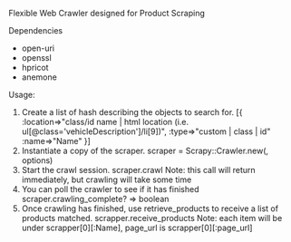 Flexible Web Crawler designed for Product Scraping

Dependencies
* open-uri
* openssl
* hpricot
* anemone

Usage:
1) Create a list of hash describing the objects to search for.
    [{
      :location=>"class/id name | html location (i.e. ul[@class='vehicleDescription']/li[9])",
      :type=>"custom | class | id"
      :name=>"Name"
    }]
2) Instantiate a copy of the scraper.
    scraper = Scrapy::Crawler.new(<website url>, options)
3) Start the crawl session.
    scraper.crawl
    Note: this call will return immediately, but crawling will take some time
4) You can poll the crawler to see if it has finished
    scraper.crawling_complete? => boolean
5) Once crawling has finished, use retrieve_products to receive a list of products matched.
    scrapper.receive_products
    Note: each item will be under scrapper[0][:Name], page_url is scrapper[0][:page_url]